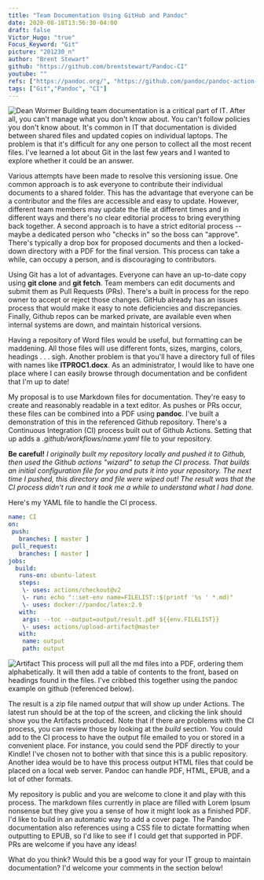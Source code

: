 ```yaml
---
title: "Team Documentation Using GitHub and Pandoc"
date: 2020-08-18T13:56:30-04:00
draft: false
Victor_Hugo: "true"
Focus_Keyword: "Git"
picture: "201230_n"
author: "Brent Stewart"
github: "https://github.com/brentstewart/Pandoc-CI"
youtube: ""
refs: ["https://pandoc.org/", "https://github.com/pandoc/pandoc-action-example"]
tags: ["Git","Pandoc", "CI"]
---
```

![Dean Wormer](https://thumbs.gfycat.com/GargantuanScaryAnura-max-1mb.gif#floatleft) 
Building team documentation is a critical part of IT.  After all, you can't manage what you don't know about.  You can't follow policies you don't know about.  It's common in IT that documentation is divided between shared files and updated copies on individual laptops.  The problem is that it's difficult for any one person to collect all the most recent files.  I've learned a lot about Git in the last few years and I wanted to explore whether it could be an answer.

Various attempts have been made to resolve this versioning issue.  One common approach is to ask everyone to contribute their individual documents to a shared folder.  This has the advantage that everyone can be a contributor and the files are accessible and easy to update.  However, different team members may update the file at different times and in different ways and there's no clear editorial process to bring everything back together.  A second approach is to have a strict editorial process -- maybe a dedicated person who "checks in" so the boss can "approve".  There's typically a drop box for proposed documents and then a locked-down directory with a PDF for the final version.  This process can take a while, can occupy a person, and is discouraging to contributors.

Using Git has a lot of advantages.  Everyone can have an up-to-date copy using __git clone__ and __git fetch__.  Team members can edit documents and submit them as Pull Requests (PRs).  There's a built in process for the repo owner to accept or reject those changes.  GitHub already has an issues process that would make it easy to note deficiencies and discrepancies.  Finally, Github repos can be marked private, are available even when internal systems are down, and maintain historical versions.

Having a repository of Word files would be useful, but formatting can be maddening.  All those files will use different fonts, sizes, margins, colors, headings . . . sigh.  Another problem is that you'll have a directory full of files with names like __ITPROC1.docx__.  As an administrator, I would like to have one place where I can easily browse through documentation and be confident that I'm up to date!

My proposal is to use Markdown files for documentation.  They're easy to create and reasonably readable in a text editor.  As pushes or PRs occur, these files can be combined into a PDF using __pandoc__.  I've built a demonstration of this in the referenced Github repository.  There's a Continuous Integration (CI) process built out of Github Actions.  Setting that up adds a _.github/workflows/name.yaml_ file to your repository.  

__Be careful!__  _I originally built my repository locally and pushed it to Github, then used the Github actions "wizard" to setup the CI process.  That builds an initial configuration file for you and puts it into your repository.  The next time I pushed, this directory and file were wiped out!  The result was that the CI process didn't run and it took me a while to understand what I had done._

Here's my YAML file to handle the CI process.
```yaml
name: CI  
on:  
 push:  
   branches: [ master ]  
 pull_request:  
   branches: [ master ]  
jobs:  
  build:  
   runs-on: ubuntu-latest  
   steps:  
    \- uses: actions/checkout@v2  
    \- run: echo "::set-env name=FILELIST::$(printf '%s ' *.md)"  
    \- uses: docker://pandoc/latex:2.9  
   with:  
    args: --toc --output=output/result.pdf ${{env.FILELIST}}  
    \- uses: actions/upload-artifact@master  
   with:  
    name: output  
    path: output  
```

![Artifact](/githubartifact.png#floatright)
This process will pull all the md files into a PDF, ordering them alphabetically.  It will then add a table of contents to the front, based on headings found in the files.  I've cribbed this together using the pandoc example on github (referenced below).

The result is a zip file named _output_ that will show up under Actions.  The latest run should be at the top of the screen, and clicking the link should show you the Artifacts produced.  Note that if there are problems with the CI process, you can review those by looking at the _build_ section.  You could add to the CI process to have the output file emailed to you or stored in a convenient place.  For instance, you could send the PDF directly to your Kindle!  I've chosen not to bother with that since this is a public repository.  Another idea would be to have this process output HTML files that could be placed on a local web server.  Pandoc can handle PDF, HTML, EPUB, and a lot of other formats.

My repository is public and you are welcome to clone it and play with this process.  The markdown files currently in place are filled with Lorem Ipsum nonsense but they give you a sense of how it might look as a finished PDF.  I'd like to build in an automatic way to add a cover page.  The Pandoc documentation also references using a CSS file to dictate formatting when outputting to EPUB, so I'd like to see if I could get that supported in PDF.  PRs are welcome if you have any ideas!

What do you think?  Would this be a good way for your IT group to maintain documentation?  I'd welcome your comments in the section below!